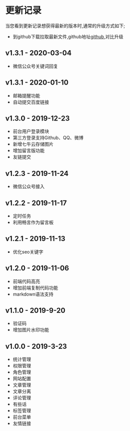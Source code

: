 # 更新记录

当您看到更新记录想获得最新的版本时,通常的升级方式如下;

- 到github下载拉取最新文件,github地址[github](https://github.com/Galloping-Vijay/laravel-wjfcms),对比升级

## v1.3.1 - 2020-03-04

- 微信公众号关键词回复


## v1.3.1 - 2020-01-10

- 邮箱提醒功能
- 自动提交百度链接

## v1.3.0 - 2019-12-23

- 前台用户登录模块
- 第三方登录支持Github、QQ、微博
- 新增七牛云存储图片
- 增加留言版功能
- 友链提交

## v1.2.3 - 2019-11-24

- 微信公众号接入

## v1.2.2 - 2019-11-17

- 定时任务
- 利用畅言作为留言板

## v1.2.1 - 2019-11-13

- 优化seo关键字

## v1.2.0 - 2019-11-06

- 前端代码高亮
- 增加前端复制代码功能
- markdown语法支持

## v1.1.0 - 2019-9-20

- 验证码
- 增加图片水印功能

## v1.0.0 - 2019-3-23

- 统计管理
- 权限管理
- 角色管理
- 网站配置
- 文章管理
- 文章分离
- 评论管理
- 有些话
- 标签管理
- 前台菜单
- 友情链接

